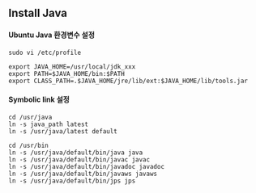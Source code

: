## Install Java

#### Ubuntu Java 환경변수 설정

```
sudo vi /etc/profile

export JAVA_HOME=/usr/local/jdk_xxx
export PATH=$JAVA_HOME/bin:$PATH
export CLASS_PATH=.$JAVA_HOME/jre/lib/ext:$JAVA_HOME/lib/tools.jar
```



#### Symbolic link 설정

```
cd /usr/java
ln -s java_path latest
ln -s /usr/java/latest default

cd /usr/bin
ln -s /usr/java/default/bin/java java
ln -s /usr/java/default/bin/javac javac
ln -s /usr/java/default/bin/javadoc javadoc
ln -s /usr/java/default/bin/javaws javaws
ln -s /usr/java/default/bin/jps jps
```